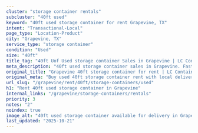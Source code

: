 ```yaml
---
cluster: "storage container rentals"
subcluster: "40ft used"
keyword: "40ft used storage container for rent Grapevine, TX"
intent: "Transactional-Local"
page_type: "Location-Product"
city: "Grapevine, TX"
service_type: "storage container"
condition: "Used"
size: "40ft"
title_tag: "40ft Uof Used storage container Sales in Grapevine | LC Container"
meta_description: "40ft used storage container sales in Grapevine. Fast delivery, competitive pricing. Serving storage containers area. Quote ID: DI9. Call (214) 524-4168 for your free quote today."
original_title: "Grapevine 40ft storage container for rent | LC Container"
original_meta: "Buy used 40ft storage container rent with local delivery in Grapevine, TX. LC Container — local Since 2003. Request a fast quote today."
url_slug: "/grapevine/rent/40ft/storage-containers/used"
h1: "Rent 40ft used storage container in Grapevine"
internal_links: "/grapevine/storage-containers/rentals"
priority: 3
notes: "2"
noindex: true
image_alt: "40ft used storage container available for delivery in Grapevine"
last_updated: "2025-10-21"
---
```


<!-- TODO: Add unique city/inventory copy, images, and internal links here. -->
